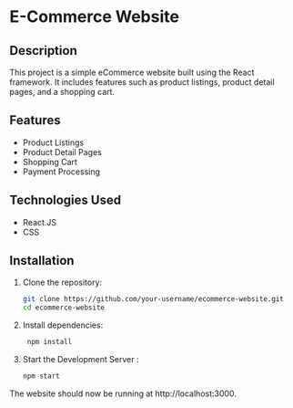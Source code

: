 # E-Commerce Website

## Description

This project is a simple eCommerce website built using the React framework. It includes features such as product listings, product detail pages, and a shopping cart.

## Features

- Product Listings
- Product Detail Pages
- Shopping Cart
- Payment Processing

## Technologies Used

- React.JS
- CSS

## Installation

1. Clone the repository:
   ```bash
   git clone https://github.com/your-username/ecommerce-website.git
   cd ecommerce-website

2. Install dependencies:
   ```bash
    npm install
3. Start the Development Server :
   ```bash
   npm start

The website should now be running at http://localhost:3000.
   
